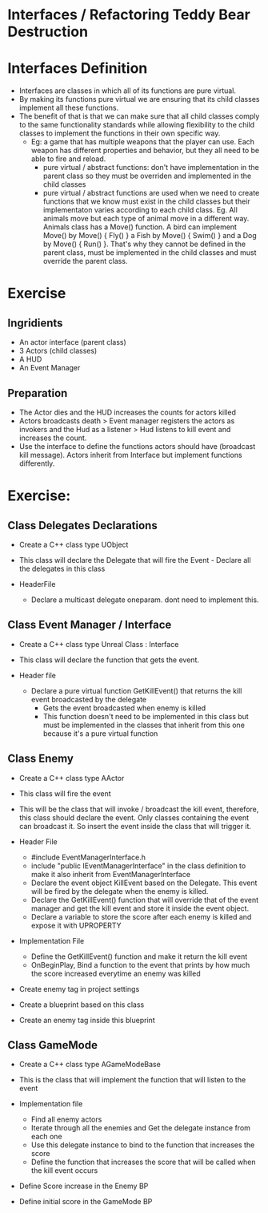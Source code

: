 # Interfaces / Refactoring Teddy Bear Destruction

# Interfaces Definition
- Interfaces are classes in which all of its functions are pure virtual.
- By making its functions pure virtual we are ensuring that its child classes implement all these functions. 
- The benefit of that is that we can make sure that all child classes comply to the same functionality standards while allowing flexibility to the child classes to implement the functions in their own specific way. 
  - Eg: a game that has multiple weapons that the player can use. Each weapon has different properties and behavior, but they all need to be able to fire and reload.
    - pure virtual / abstract functions: don't have implementation in the parent class so they must be overriden and implemented in the child classes
    - pure virtual / abstract functions are used when we need to create functions that we know must exist in the child classes but their implementaton varies according to each child class. Eg. All animals move but each type of animal move in a different way. Animals class has a Move() function. A bird can implement Move() by Move() { Fly() } a Fish by Move() { Swim() } and a Dog by Move() { Run() }. That's why they cannot be defined in the parent class, must be implemented in the child classes and must override the parent class. 


# Exercise

## Ingridients
- An actor interface (parent class)
- 3 Actors (child classes)
- A HUD 
- An Event Manager

## Preparation
- The Actor dies and the HUD increases the counts for actors killed
- Actors broadcasts death > Event manager registers the actors as invokers and the Hud as a listener > Hud listens to kill event and increases the count. 
- Use the interface to define the functions actors should have (broadcast kill message). Actors inherit from Interface but implement functions differently. 

# Exercise:

## Class Delegates Declarations
- Create a C++ class type UObject
- This class will declare the Delegate that will fire the Event - Declare all the delegates in this class

- HeaderFile
  - Declare a multicast delegate oneparam. dont need to implement this. 


## Class Event Manager / Interface
- Create a C++ class type Unreal Class : Interface
- This class will declare the function that gets the event. 

- Header file
  - Declare a pure virtual function GetKillEvent() that returns the kill event broadcasted by the delegate
    - Gets the event broadcasted when enemy is killed
    - This function doesn't need to be implemented in this class but must be implemented in the classes that inherit from this one because it's a pure virtual function


## Class Enemy
- Create a C++ class type AActor
- This class will fire the event
- This will be the class that will invoke / broadcast the kill event, therefore, this class should declare the event. Only classes containing the event can broadcast it. So insert the event inside the class that will trigger it. 

- Header File
  - #include EventManagerInterface.h
  - include "public IEventManagerInterface" in the class definition to make it also inherit from EventManagerInterface
  - Declare the event object KillEvent based on the Delegate. This event will be fired by the delegate when the enemy is killed. 
  - Declare the GetKillEvent() function that will override that of the event manager and get the kill event and store it inside the event object.
  - Declare a variable to store the score after each enemy is killed and expose it with UPROPERTY
  
- Implementation File
  - Define the GetKillEvent() function and make it return the kill event
  - OnBeginPlay, Bind a function to the event that prints by how much the score increased everytime an enemy was killed


- Create enemy tag in project settings
- Create a blueprint based on this class
- Create an enemy tag inside this blueprint


## Class GameMode
- Create a C++ class type AGameModeBase
- This is the class that will implement the function that will listen to the event

- Implementation file
  - Find all enemy actors
  - Iterate through all the enemies and Get the delegate instance from each one
  - Use this delegate instance to bind to the function that increases the score
  - Define the function that increases the score that will be called when the kill event occurs


- Define Score increase in the Enemy BP
- Define initial score in the GameMode BP


















